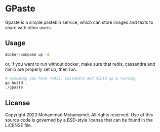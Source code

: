 # GPaste

Gpaste is a simple pastebin service, which can store images and texts to share with other users.

## Usage

```bash
docker-compose up -d
```

or, if you want to run without docker, make sure that redis, cassandra and minio are properly set up, then run:

```bash
# assuming you have redis, cassandra and minio up & running
go build .
./gpaste
```

## License

Copyright 2023 Mohammad Mohamamdi. All rights reserved. Use of this source code is governed by a BSD-style license that can be found in the LICENSE file.

